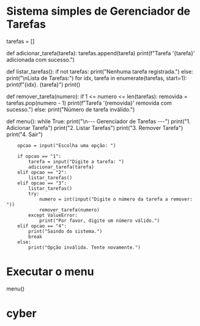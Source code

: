 # Sistema simples de Gerenciador de Tarefas

tarefas = []

def adicionar_tarefa(tarefa):
    tarefas.append(tarefa)
    print(f"Tarefa '{tarefa}' adicionada com sucesso.")

def listar_tarefas():
    if not tarefas:
        print("Nenhuma tarefa registrada.")
    else:
        print("\nLista de Tarefas:")
        for idx, tarefa in enumerate(tarefas, start=1):
            print(f"{idx}. {tarefa}")
        print()

def remover_tarefa(numero):
    if 1 <= numero <= len(tarefas):
        removida = tarefas.pop(numero - 1)
        print(f"Tarefa '{removida}' removida com sucesso.")
    else:
        print("Número de tarefa inválido.")

def menu():
    while True:
        print("\n--- Gerenciador de Tarefas ---")
        print("1. Adicionar Tarefa")
        print("2. Listar Tarefas")
        print("3. Remover Tarefa")
        print("4. Sair")

        opcao = input("Escolha uma opção: ")

        if opcao == "1":
            tarefa = input("Digite a tarefa: ")
            adicionar_tarefa(tarefa)
        elif opcao == "2":
            listar_tarefas()
        elif opcao == "3":
            listar_tarefas()
            try:
                numero = int(input("Digite o número da tarefa a remover: "))
                remover_tarefa(numero)
            except ValueError:
                print("Por favor, digite um número válido.")
        elif opcao == "4":
            print("Saindo do sistema.")
            break
        else:
            print("Opção inválida. Tente novamente.")

# Executar o menu
menu()
# cyber
